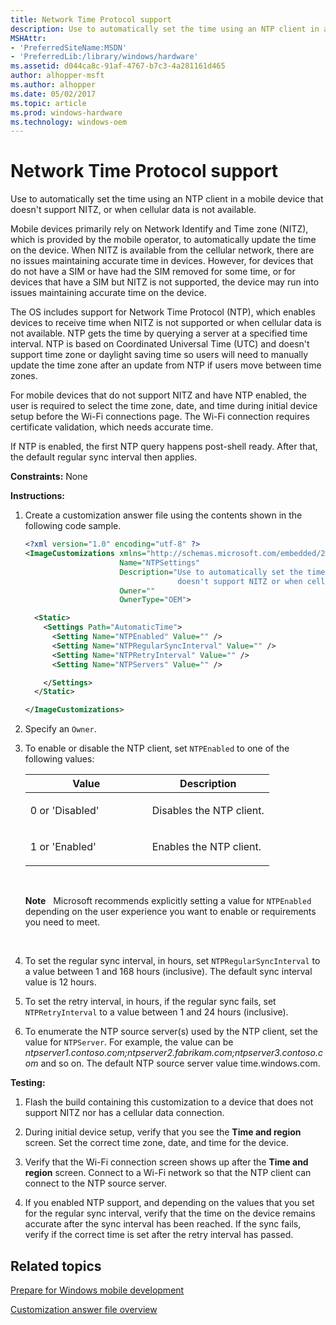 ```yaml
---
title: Network Time Protocol support
description: Use to automatically set the time using an NTP client in a mobile device that doesn't support NITZ, or when cellular data is not available.
MSHAttr:
- 'PreferredSiteName:MSDN'
- 'PreferredLib:/library/windows/hardware'
ms.assetid: d044ca8c-91af-4767-b7c3-4a281161d465
author: alhopper-msft
ms.author: alhopper
ms.date: 05/02/2017
ms.topic: article
ms.prod: windows-hardware
ms.technology: windows-oem
---
```


# Network Time Protocol support


Use to automatically set the time using an NTP client in a mobile device that doesn't support NITZ, or when cellular data is not available.

Mobile devices primarily rely on Network Identify and Time zone (NITZ), which is provided by the mobile operator, to automatically update the time on the device. When NITZ is available from the cellular network, there are no issues maintaining accurate time in devices. However, for devices that do not have a SIM or have had the SIM removed for some time, or for devices that have a SIM but NITZ is not supported, the device may run into issues maintaining accurate time on the device.

The OS includes support for Network Time Protocol (NTP), which enables devices to receive time when NITZ is not supported or when cellular data is not available. NTP gets the time by querying a server at a specified time interval. NTP is based on Coordinated Universal Time (UTC) and doesn't support time zone or daylight saving time so users will need to manually update the time zone after an update from NTP if users move between time zones.

For mobile devices that do not support NITZ and have NTP enabled, the user is required to select the time zone, date, and time during initial device setup before the Wi-Fi connections page. The Wi-Fi connection requires certificate validation, which needs accurate time.

If NTP is enabled, the first NTP query happens post-shell ready. After that, the default regular sync interval then applies.

<a href="" id="constraints---none"></a>**Constraints:** None  

<a href="" id="instructions-"></a>**Instructions:**  
1.  Create a customization answer file using the contents shown in the following code sample.

    ```XML
    <?xml version="1.0" encoding="utf-8" ?>  
    <ImageCustomizations xmlns="http://schemas.microsoft.com/embedded/2004/10/ImageUpdate"  
                         Name="NTPSettings"  
                         Description="Use to automatically set the time, using an NTP client, in a Windows Phone device that 
                                      doesn't support NITZ or when cellular data is not available."  
                         Owner=""  
                         OwnerType="OEM"> 

      <Static>  
        <Settings Path="AutomaticTime"> 
          <Setting Name="NTPEnabled" Value="" /> 
          <Setting Name="NTPRegularSyncInterval" Value="" />   
          <Setting Name="NTPRetryInterval" Value="" />   
          <Setting Name="NTPServers" Value="" />     

        </Settings>  
      </Static>

    </ImageCustomizations>
    ```

2.  Specify an `Owner`.

3.  To enable or disable the NTP client, set `NTPEnabled` to one of the following values:

    <table>
    <colgroup>
    <col width="50%" />
    <col width="50%" />
    </colgroup>
    <thead>
    <tr class="header">
    <th>Value</th>
    <th>Description</th>
    </tr>
    </thead>
    <tbody>
    <tr class="odd">
    <td><p>0 or 'Disabled'</p></td>
    <td><p>Disables the NTP client.</p></td>
    </tr>
    <tr class="even">
    <td><p>1 or 'Enabled'</p></td>
    <td><p>Enables the NTP client.</p></td>
    </tr>
    </tbody>
    </table>

     

    **Note**  
    Microsoft recommends explicitly setting a value for `NTPEnabled` depending on the user experience you want to enable or requirements you need to meet.

     

4.  To set the regular sync interval, in hours, set `NTPRegularSyncInterval` to a value between 1 and 168 hours (inclusive). The default sync interval value is 12 hours.

5.  To set the retry interval, in hours, if the regular sync fails, set `NTPRetryInterval` to a value between 1 and 24 hours (inclusive).

6.  To enumerate the NTP source server(s) used by the NTP client, set the value for `NTPServer`. For example, the value can be *ntpserver1.contoso.com;ntpserver2.fabrikam.com;ntpserver3.contoso.com* and so on. The default NTP source server value time.windows.com.

<a href="" id="testing-"></a>**Testing:**  
1.  Flash the build containing this customization to a device that does not support NITZ nor has a cellular data connection.

2.  During initial device setup, verify that you see the **Time and region** screen. Set the correct time zone, date, and time for the device.

3.  Verify that the Wi-Fi connection screen shows up after the **Time and region** screen. Connect to a Wi-Fi network so that the NTP client can connect to the NTP source server.

4.  If you enabled NTP support, and depending on the values that you set for the regular sync interval, verify that the time on the device remains accurate after the sync interval has been reached. If the sync fails, verify if the correct time is set after the retry interval has passed.

## Related topics

[Prepare for Windows mobile development](https://docs.microsoft.com/en-us/windows-hardware/manufacture/mobile/preparing-for-windows-mobile-development)

[Customization answer file overview](https://docs.microsoft.com/en-us/windows-hardware/customize/mobile/mcsf/customization-answer-file)

